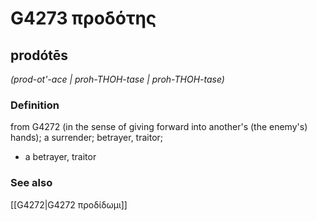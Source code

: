 # G4273 προδότης

## prodótēs

_(prod-ot'-ace | proh-THOH-tase | proh-THOH-tase)_

### Definition

from G4272 (in the sense of giving forward into another's (the enemy's) hands); a surrender; betrayer, traitor; 

- a betrayer, traitor

### See also

[[G4272|G4272 προδίδωμι]]
